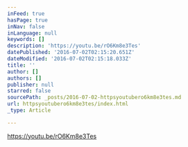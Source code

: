 ```yaml
---
inFeed: true
hasPage: true
inNav: false
inLanguage: null
keywords: []
description: 'https://youtu.be/rO6Km8e3Tes'
datePublished: '2016-07-02T02:15:20.651Z'
dateModified: '2016-07-02T02:15:18.033Z'
title: ''
author: []
authors: []
publisher: null
starred: false
sourcePath: _posts/2016-07-02-httpsyoutubero6km8e3tes.md
url: httpsyoutubero6km8e3tes/index.html
_type: Article

---
```

https://youtu.be/rO6Km8e3Tes